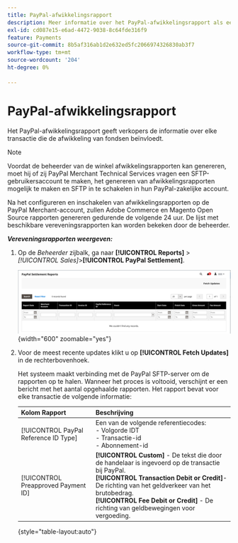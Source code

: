```yaml
---
title: PayPal-afwikkelingsrapport
description: Meer informatie over het PayPal-afwikkelingsrapport als een hulpmiddel voor het beheer van PayPal-transacties.
exl-id: cd087e15-e6ad-4472-9038-8c64fde316f9
feature: Payments
source-git-commit: 8b5af316ab1d2e632ed5fc2066974326830ab3f7
workflow-type: tm+mt
source-wordcount: '204'
ht-degree: 0%

---
```


# PayPal-afwikkelingsrapport

Het PayPal-afwikkelingsrapport geeft verkopers de informatie over elke transactie die de afwikkeling van fondsen beïnvloedt.

>[!NOTE]
>
>Voordat de beheerder van de winkel afwikkelingsrapporten kan genereren, moet hij of zij PayPal Merchant Technical Services vragen een SFTP-gebruikersaccount te maken, het genereren van afwikkelingsrapporten mogelijk te maken en SFTP in te schakelen in hun PayPal-zakelijke account.

Na het configureren en inschakelen van afwikkelingsrapporten op de PayPal Merchant-account, zullen Adobe Commerce en Magento Open Source rapporten genereren gedurende de volgende 24 uur. De lijst met beschikbare vereveningsrapporten kan worden bekeken door de beheerder.

**_Vereveningsrapporten weergeven:_**

1. Op de _Beheerder_ zijbalk, ga naar **[!UICONTROL Reports]** > _[!UICONTROL Sales]_>**[!UICONTROL PayPal Settlement]**.

   ![PayPal-afwikkelingsrapporten](../getting-started/assets/reports-sales-paypal-settlement.png){width="600" zoomable="yes"}

1. Voor de meest recente updates klikt u op **[!UICONTROL Fetch Updates]** in de rechterbovenhoek.

   Het systeem maakt verbinding met de PayPal SFTP-server om de rapporten op te halen. Wanneer het proces is voltooid, verschijnt er een bericht met het aantal opgehaalde rapporten. Het rapport bevat voor elke transactie de volgende informatie:

   | Kolom Rapport | Beschrijving |
   | ------------ | ----------- |
   | [!UICONTROL PayPal Reference ID Type] | Een van de volgende referentiecodes:<br/>- Volgorde IDT<br/>- Transactie-id<br/>- Abonnement-id |
   | [!UICONTROL Preapproved Payment ID] | **[!UICONTROL Custom]** - De tekst die door de handelaar is ingevoerd op de transactie bij PayPal.<br/>**[!UICONTROL Transaction Debit or Credit]**- De richting van het geldverkeer van het brutobedrag.<br/>**[!UICONTROL Fee Debit or Credit]** - De richting van geldbewegingen voor vergoeding. |

   {style="table-layout:auto"}
